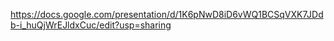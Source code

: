 https://docs.google.com/presentation/d/1K6pNwD8iD6vWQ1BCSqVXK7JDdb-i_huQjWrEJldxCuc/edit?usp=sharing
